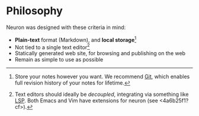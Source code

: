 # Philosophy

Neuron was designed with these criteria in mind:

* **Plain-text** format (Markdown), and **local storage**[^plain]
* Not tied to a single text editor[^editor] 
* Statically generated web site, for browsing and publishing on the web
* Remain as simple to use as possible

[^plain]: Store your notes however you want. We recommend [Git](https://guides.github.com/introduction/git-handbook/), which enables full revision history of your notes for lifetime.
[^editor]: Text editors should ideally be *decoupled*, integrating via something like [LSP](https://github.com/srid/neuron/issues/213). Both Emacs and Vim have extensions for neuron (see <4a6b25f1?cf>).
